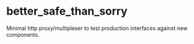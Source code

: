 # better_safe_than_sorry
Minimal http proxy/multiplexer to test production interfaces against new components.

